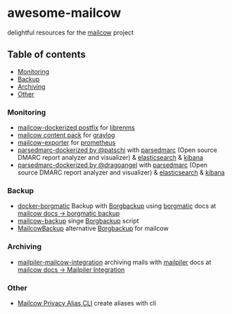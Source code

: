 # awesome-mailcow
delightful resources for the [mailcow](https://mailcow.email/) project

## Table of contents
* [Monitoring](#monitoring)
* [Backup](#backup)
* [Archiving](#archiving)
* [Other](#other)

### Monitoring
* [mailcow-dockerized postfix](https://docs.librenms.org/Extensions/Applications/#mailcow-dockerized-postfix) for [librenms](https://www.librenms.org/)
* [mailcow content pack](https://marketplace.graylog.org/addons/54cc459f-ddf4-4034-bd5c-a7008183b338) for [graylog](https://www.graylog.org/)
* [mailcow-exporter](https://github.com/j6s/mailcow-exporter) for [prometheus](https://prometheus.io/)
* [parsedmarc-dockerized by @patschi](https://github.com/patschi/parsedmarc-dockerized) with [parsedmarc](https://domainaware.github.io/parsedmarc/) (Open source DMARC report analyzer and visualizer) & [elasticsearch](https://www.elastic.co/en/elasticsearch/) & [kibana](https://www.elastic.co/en/kibana/)
* [parsedmarc-dockerized by @dragoangel](https://github.com/dragoangel/parsedmarc-dockerized) with [parsedmarc](https://domainaware.github.io/parsedmarc/) (Open source DMARC report analyzer and visualizer) & [elasticsearch](https://www.elastic.co/en/elasticsearch/) & [kibana](https://www.elastic.co/en/kibana/)

### Backup
* [docker-borgmatic](https://github.com/b3vis/docker-borgmatic) Backup with [Borgbackup](https://github.com/borgbackup) using [borgmatic](https://github.com/witten/borgmatic) docs at [mailcow docs -> borgmatic backup](https://mailcow.github.io/mailcow-dockerized-docs/third_party-borgmatic/)
* [mailcow-backup](https://github.com/rescaled/mailcow-backup-borg) singe [Borgbackup](https://github.com/borgbackup) script
* [MailcowBackup](https://github.com/asifbacchus/MailcowBackup) alternative [Borgbackup](https://github.com/borgbackup) for mailcow


### Archiving
* [mailpiler-mailcow-integration](https://github.com/patschi/mailpiler-mailcow-integration) archiving mails with [mailpiler](https://www.mailpiler.org/) docs at [mailcow docs -> Mailpiler Integration](https://mailcow.github.io/mailcow-dockerized-docs/u_e-mailpiler-integration/)

### Other
* [Mailcow Privacy Alias CLI](https://github.com/schemen/privacycow) create aliases with cli
